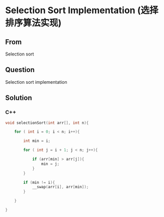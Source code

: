 # Selection Sort Implementation (选择排序算法实现)



## From 

Selection sort



## Question

Selection sort implementation



## Solution  



### C++

```c++
void selectionSort(int arr[], int n){

    for ( int i = 0; i < n; i++){

        int min = i;

        for ( int j = i + 1; j < n; j++){

            if (arr[min] > arr[j]){
                min = j;
            }
        }

        if (min != i){
            __swap(arr[i], arr[min]);
        }

    }

}
```


